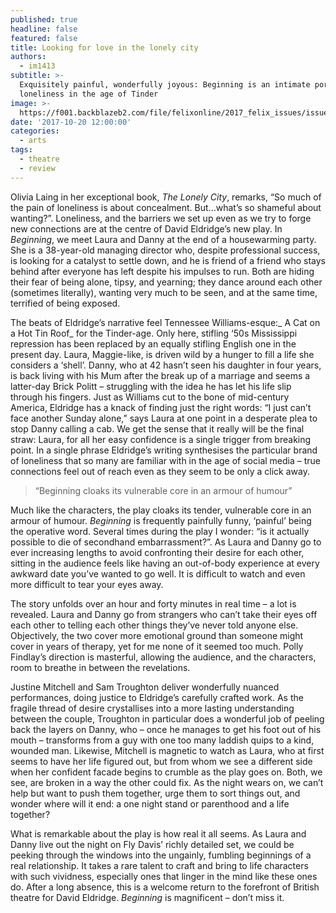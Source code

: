 ```yaml
---
published: true
headline: false
featured: false
title: Looking for love in the lonely city
authors:
  - im1413
subtitle: >-
  Exquisitely painful, wonderfully joyous: Beginning is an intimate portrayal of
  loneliness in the age of Tinder
image: >-
  https://f001.backblazeb2.com/file/felixonline/2017_felix_issues/issue_1672/1672_arts_beginnings.jpg
date: '2017-10-20 12:00:00'
categories:
  - arts
tags:
  - theatre
  - review
---
```

Olivia Laing in her exceptional book, _The Lonely City_, remarks, “So much of the pain of loneliness is about concealment. But...what’s so shameful about wanting?”. Loneliness, and the barriers we set up even as we try to forge new connections are at the centre of David Eldridge’s new play. In _Beginning_, we meet Laura and Danny at the end of a housewarming party. She is a 38-year-old managing director who, despite professional success, is looking for a catalyst to settle down, and he is friend of a friend who stays behind after everyone has left despite his impulses to run.  Both are hiding their fear of being alone, tipsy, and yearning; they dance around each other (sometimes literally), wanting very much to be seen, and at the same time, terrified of being exposed.

The beats of Eldridge’s narrative feel Tennessee Williams-esque:_ A Cat on a Hot Tin Roof_ for the Tinder-age. Only here, stifling ‘50s Mississippi repression has been replaced by an equally stifling English one in the present day. Laura, Maggie-like, is driven wild by a hunger to fill a life she considers a ‘shell’. Danny, who at 42 hasn’t seen his daughter in four years, is back living with his Mum after the break up of a marriage and seems a latter-day Brick Politt – struggling with the idea he has let his life slip through his fingers. Just as Williams cut to the bone of mid-century America, Eldridge has a knack of finding just the right words: “I just can’t face another Sunday alone,” says Laura at one point in a desperate plea to stop Danny calling a cab. We get the sense that it really will be the final straw: Laura, for all her easy confidence is a single trigger from breaking point. In a single phrase Eldridge’s writing synthesises the particular brand of loneliness that so many are familiar with in the age of social media – true connections feel out of reach even as they seem to be only a click away. 

> “Beginning cloaks its vulnerable core in an armour of humour”

Much like the characters, the play cloaks its tender, vulnerable core in an armour of humour. _Beginning_ is frequently painfully funny, ‘painful’ being the operative word. Several times during the play I wonder: “is it actually possible to die of secondhand embarrassment?”. As Laura and Danny go to ever increasing lengths to avoid confronting their desire for each other, sitting in the audience  feels like having an out-of-body experience at every awkward date you’ve wanted to go well. It is difficult to watch and even more difficult to tear your eyes away. 

The story unfolds over an hour and forty minutes in real time – a lot is revealed.  Laura and Danny go from strangers who can’t take their eyes off each other to telling each other things they’ve never told anyone else. Objectively, the two cover more emotional ground than someone might cover in years of therapy,  yet for me none of it seemed too much. Polly Findlay’s direction is masterful, allowing the audience, and the characters, room to breathe in between the revelations.

Justine Mitchell and Sam Troughton deliver wonderfully nuanced performances, doing justice to Eldridge’s carefully crafted work. As the fragile thread of desire crystallises into a more lasting understanding between the couple, Troughton in particular does a wonderful job of peeling back the layers on Danny, who – once he manages to get his foot out of his mouth – transforms from  a guy with one too many laddish quips to a kind, wounded man. Likewise, Mitchell is magnetic to watch as Laura, who at first seems to have her life figured out, but from whom we see a different side when her confident facade begins to crumble as the play goes on. Both, we see, are broken in a way the other could fix.  As the night wears on, we can’t help but want to push them together, urge them to sort things out, and wonder where will it end: a one night stand or parenthood and a life together?

What is remarkable about the play is how real it all seems. As Laura and Danny live out the night on Fly Davis’ richly detailed set, we could be peeking through the windows into the ungainly, fumbling beginnings of a real relationship. It takes a rare talent to craft and bring to life characters with such vividness, especially ones that linger in the mind like these ones do. After a long absence, this is a welcome return to the forefront of British theatre for David Eldridge. _Beginning_ is magnificent – don’t miss it.   
